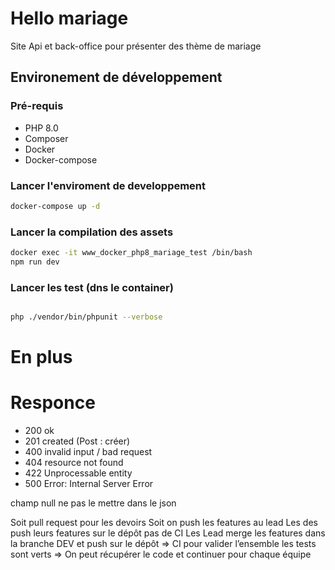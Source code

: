 # Hello mariage

Site Api et back-office pour présenter des thème de mariage

## Environement de développement

### Pré-requis

* PHP 8.0
* Composer
* Docker
* Docker-compose

### Lancer l'enviroment de developpement
```bash
docker-compose up -d
```

### Lancer la compilation des assets

```bash
docker exec -it www_docker_php8_mariage_test /bin/bash
npm run dev
```

### Lancer les test (dns le container)
```bash

php ./vendor/bin/phpunit --verbose
```

# En plus 
# Responce

* 200 ok
* 201 created (Post : créer)
* 400 invalid input / bad request
* 404 resource not found
* 422 Unprocessable entity
* 500 Error: Internal Server Error

champ null ne pas le mettre dans le json

Soit pull request pour les devoirs
Soit on push les features au lead
Les des push leurs features sur le dépôt pas de CI
Les Lead merge les features dans la branche DEV et push sur le dépôt => CI pour valider l’ensemble les tests sont verts => On peut récupérer le code et continuer pour chaque équipe
